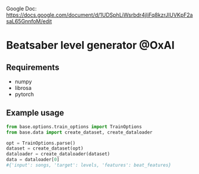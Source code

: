
Google Doc: https://docs.google.com/document/d/1UDSphLiWsrbdr4jliFq8kzrJlUVKpF2asaL65GnnfoM/edit


# Beatsaber level generator @OxAI

## Requirements
- numpy
- librosa
- pytorch

## Example usage
```python
from base.options.train_options import TrainOptions
from base.data import create_dataset, create_dataloader

opt = TrainOptions.parse()
dataset = create_dataset(opt)
dataloader = create_dataloader(dataset)
data = dataloader[0]
#{'input': songs, 'target': levels, 'features': beat_features}
```